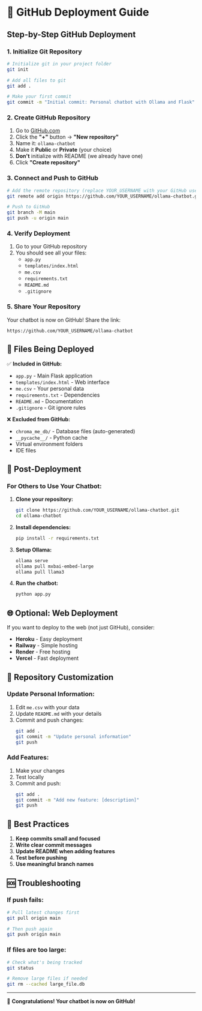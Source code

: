 # 🚀 GitHub Deployment Guide

## Step-by-Step GitHub Deployment

### 1. Initialize Git Repository

```bash
# Initialize git in your project folder
git init

# Add all files to git
git add .

# Make your first commit
git commit -m "Initial commit: Personal chatbot with Ollama and Flask"
```

### 2. Create GitHub Repository

1. Go to [GitHub.com](https://github.com)
2. Click the **"+"** button → **"New repository"**
3. Name it: `ollama-chatbot`
4. Make it **Public** or **Private** (your choice)
5. **Don't** initialize with README (we already have one)
6. Click **"Create repository"**

### 3. Connect and Push to GitHub

```bash
# Add the remote repository (replace YOUR_USERNAME with your GitHub username)
git remote add origin https://github.com/YOUR_USERNAME/ollama-chatbot.git

# Push to GitHub
git branch -M main
git push -u origin main
```

### 4. Verify Deployment

1. Go to your GitHub repository
2. You should see all your files:
   - `app.py`
   - `templates/index.html`
   - `me.csv`
   - `requirements.txt`
   - `README.md`
   - `.gitignore`

### 5. Share Your Repository

Your chatbot is now on GitHub! Share the link:
```
https://github.com/YOUR_USERNAME/ollama-chatbot
```

## 📁 Files Being Deployed

✅ **Included in GitHub:**
- `app.py` - Main Flask application
- `templates/index.html` - Web interface
- `me.csv` - Your personal data
- `requirements.txt` - Dependencies
- `README.md` - Documentation
- `.gitignore` - Git ignore rules

❌ **Excluded from GitHub:**
- `chroma_me_db/` - Database files (auto-generated)
- `__pycache__/` - Python cache
- Virtual environment folders
- IDE files

## 🔧 Post-Deployment

### For Others to Use Your Chatbot:

1. **Clone your repository:**
   ```bash
   git clone https://github.com/YOUR_USERNAME/ollama-chatbot.git
   cd ollama-chatbot
   ```

2. **Install dependencies:**
   ```bash
   pip install -r requirements.txt
   ```

3. **Setup Ollama:**
   ```bash
   ollama serve
   ollama pull mxbai-embed-large
   ollama pull llama3
   ```

4. **Run the chatbot:**
   ```bash
   python app.py
   ```

## 🌐 Optional: Web Deployment

If you want to deploy to the web (not just GitHub), consider:

- **Heroku** - Easy deployment
- **Railway** - Simple hosting
- **Render** - Free hosting
- **Vercel** - Fast deployment

## 📝 Repository Customization

### Update Personal Information:
1. Edit `me.csv` with your data
2. Update `README.md` with your details
3. Commit and push changes:
   ```bash
   git add .
   git commit -m "Update personal information"
   git push
   ```

### Add Features:
1. Make your changes
2. Test locally
3. Commit and push:
   ```bash
   git add .
   git commit -m "Add new feature: [description]"
   git push
   ```

## 🎯 Best Practices

1. **Keep commits small and focused**
2. **Write clear commit messages**
3. **Update README when adding features**
4. **Test before pushing**
5. **Use meaningful branch names**

## 🆘 Troubleshooting

### If push fails:
```bash
# Pull latest changes first
git pull origin main

# Then push again
git push origin main
```

### If files are too large:
```bash
# Check what's being tracked
git status

# Remove large files if needed
git rm --cached large_file.db
```

---

🎉 **Congratulations! Your chatbot is now on GitHub!** 